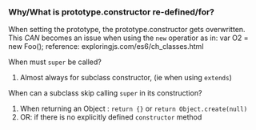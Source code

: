 


### Why/What is prototype.constructor re-defined/for?

When setting the prototype, the prototype.constructor gets overwritten. This _CAN_ becomes an issue when using the `new` operatior as in:
 var O2 = new Foo();
 reference: exploringjs.com/es6/ch_classes.html


When must `super` be called?
 1. Almost always for subclass constructor, (ie when using  `extends`) 

When can a subclass skip calling `super` in its construction?
 1. When returning an Object : `return {}` or `return Object.create(null)`
 2. OR: if there is no explicitly defined `constructor` method
 
 
